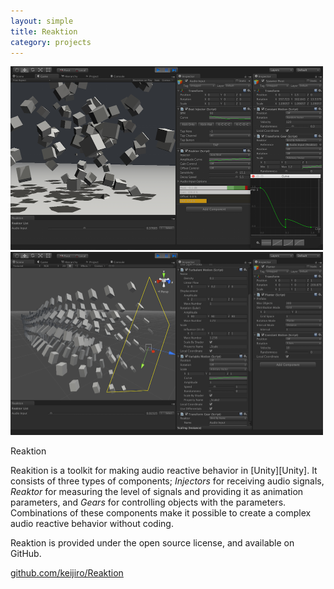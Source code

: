 ```yaml
---
layout: simple
title: Reaktion
category: projects
---
```


<img src="/images/2014-08-15-reaktion-1.png" width="500" />

<img src="/images/2014-08-15-reaktion-2.png" width="500" />

Reaktion

Reakition is a toolkit for making audio reactive behavior in [Unity][Unity]. It consists of three types of components; *Injectors* for receiving audio signals, *Reaktor* for measuring the level of signals and providing it as animation parameters, and *Gears* for controlling objects with the parameters. Combinations of these components make it possible to create a complex audio reactive behavior without coding.

Reaktion is provided under the open source license, and available on GitHub.

[github.com/keijiro/Reaktion](https://github.com/keijiro/Reaktion)
